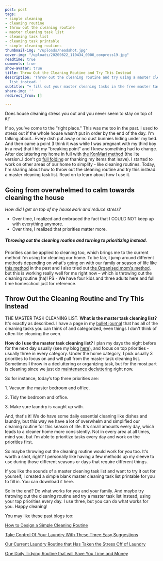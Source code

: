 ```yaml
---
post: post
tags:
- simple cleaning
- cleaning routine
- throw out the cleaning routine
- master cleaning task list
- cleaning task list
- cleaning task printable
- simple cleaning routines
thumbnail-img: "/uploads/headshot.jpg"
cover-img: "/uploads/20200822_110434_0000_compress19.jpg"
readtime: true
comments: true
show-avatar: true
title: Throw Out the Cleaning Routine and Try This Instead
description: 'Throw out the cleaning routine and try using a master cleaning task
  list instead. '
subtitle: "+ fill out your master cleaning tasks in the free master task list printable"
share-img: ''
redirect_from: []

---
```

Does house cleaning stress you out and you never seem to stay on top of it?

If so, you've come to the "right place." This was me too in the past. I used to stress out if the whole house wasn't put in order by the end of the day. I'm talking about...Every dish put away or no dust bunnies hiding under my bed. And then came a point (I think it was while I was pregnant with my third boy in a row) that I hit my "breaking point" and I knew something had to change. After decluttering my home in full with [the KonMari method](https://www.goodhousekeeping.com/home/organizing/a25846191/what-is-the-konmari-method/) (the lite version..I don't go [full folding](https://www.youtube.com/watch?v=IjkmqbJTLBM) or thanking my items that leave). I started to work on other areas of our home to simplify - like cleaning routines. Today, I'm sharing about how to throw out the cleaning routine and try this instead: a master cleaning task list. Read on to learn about how I use it.

## Going from overwhelmed to calm towards cleaning the house

_How did I get on top of my housework and reduce stress?_

* Over time, I realized and embraced the fact that I COULD NOT keep up with everything anymore.
* Over time, I realized that priorities matter more.

##### Throwing out the cleaning routine and turning to prioritizing instead.

Priorities can be applied to cleaning too, which brings me to the current method I'm using for cleaning our home. To be fair, I jump around different methods depending on what's going on with our family or season of life like [this method](https://www.simplehomemom.com/how-to-design-a-simple-cleaning-routine/) in the past and I also tried out [the Organised mom's method](https://www.theorganisedmum.blog/tomm/), but this is working really well for me right now – which is throwing out the cleaning routine (ha)! PS - We have four kids and three adults here and full time homeschool just for reference.

## Throw Out the Cleaning Routine and Try This Instead

THE MASTER TASK CLEANING LIST. **What is the master task cleaning list?** It's exactly as described. I have a page in my [bullet journal](https://www.oprahmag.com/life/work-money/a32155559/how-to-start-a-bullet-journal/) that has all of the cleaning tasks you can think of and categorized, even things I don't think of often like cleaning the oven.

**How do I use the master task cleaning list?** I plan my days the night before for the next day usually (see my blog [here](https://www.simplehomemom.com/a-simple-daily-planning-method/)), and focus on top priorities - usually three in every category. Under the home category, I pick usually 3 priorities to focus on and will pull from the master task cleaning list. Sometimes I throw in a decluttering or organizing task, but for the most part is cleaning since we just do [maintenance decluttering](https://www.simplehomemom.com/three-key-steps-to-maintaining-decluttering-sanity-with-kids/) right now.

So for instance, today’s top three priorities are:

1\. Vacuum the master bedroom and office.

2\. Tidy the bedroom and office.

3\. Make sure laundry is caught up with.

And, that's it! We do have some daily essential cleaning like dishes and laundry, but this way we have a lot of overwhelm and simplified our cleaning routine for this season of life. It's small amounts every day, which leads to a cleaner home more consistently. Not in every area at all times, mind you, but I'm able to prioritize tasks every day and work on the priorities first.

So maybe throwing out the cleaning routine would work for you too. It's worth a shot, right? I personally like having a few methods up my sleeve to use during those different seasons or days that require different things.

If you like the sounds of a master cleaning task list and want to try it out for yourself, I created a simple blank master cleaning task list printable for you to fill in. You can download it here.

So in the end? Do what works for you and your family. And maybe try throwing out the cleaning routine and try a master task list instead, using your top priorities every day. I use three, but you can do what works for you. Happy cleaning!

You may like these past blogs too:

[How to Design a Simple Cleaning Routine](https://www.simplehomemom.com/how-to-design-a-simple-cleaning-routine/)

[Take Control Of Your Laundry With These Three Easy Suggestions](https://www.simplehomemom.com/take-control-of-the-laundry-with-these-three-easy-suggestions/)

[Our Current Laundry Routine that Has Taken the Stress Off of Laundry](https://www.simplehomemom.com/our-current-laundry-routine-that-has-taken-the-stress-off-of-laundry/)

[One Daily Tidying Routine that will Save You Time and Money](https://www.simplehomemom.com/one-daily-tidying-routine-that-will-save-you-money-and-time/)